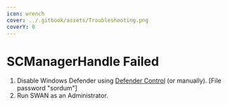 ```yaml
---
icon: wrench
cover: ../.gitbook/assets/Troubleshooting.png
coverY: 0
---
```


# SCManagerHandle Failed

1. Disable Windows Defender using [Defender Control](https://www.sordum.org/9480/defender-control-v2-1/) (or manually). \[File password "sordum"]
2. Run SWAN as an Administrator.
